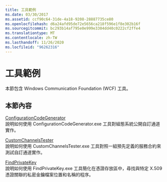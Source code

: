 ```yaml
---
title: 工具範例
ms.date: 03/30/2017
ms.assetid: ccf90c64-31de-4a18-9208-28887735ce80
ms.openlocfilehash: d6a24afd95de72e5656ca218f596e1f8e302b16f
ms.sourcegitcommit: bc293b14af795e0e999e3304dd40c0222cf2ffe4
ms.translationtype: MT
ms.contentlocale: zh-TW
ms.lasthandoff: 11/26/2020
ms.locfileid: "96262316"
---
```

# <a name="tool-samples"></a>工具範例

本節包含 Windows Communication Foundation (WCF) 工具。  
  
## <a name="in-this-section"></a>本節內容  

 [ConfigurationCodeGenerator](configurationcodegenerator.md)  
 說明如何使用 ConfigurationCodeGenerator.exe 工具對組態系統公開自訂通道實作。  
  
 [CustomChannelsTester](customchannelstester.md)  
 說明如何使用 CustomChannelsTester.exe 工具對照一組預先定義的服務合約來測試自訂通道實作。  
  
 [FindPrivateKey](findprivatekey.md)  
 說明如何使用 FindPrivateKey.exe 工具簡化在憑證存放區中，尋找與特定 X.509 憑證關聯的私密金鑰檔案位置和名稱的程序。
